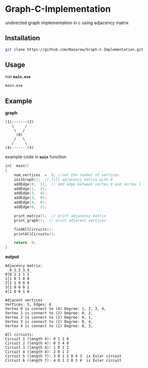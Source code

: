 # Graph-C-Implementation
undirected graph implementation in c using adjacency matrix

## Installation

```bash
git clone https://github.com/Nanarow/Graph-C-Implementation.git
```

## Usage
run **`main.exe`**
```bash
main.exe
```

## Example
**graph**
```
(1)-------(2)
   \     / 
    \   /  
     (0)   
    /   \  
   /     \ 
(4)-------(3)
```
example code in **`main`** function
```c
int  main()
{
	num_vertices  =  5; //set the number of vertices
	initGraph();  // fill adjacency matrix with 0
	addEdge(0,  1);  // add edge between vertex 0 and vertex 1
	addEdge(1,  2);
	addEdge(3,  4);
	addEdge(3,  0);
	addEdge(4,  0);
	addEdge(0,  2);

	print_matrix();  // print adjacency matrix
	print_graph();  // print adjacent vertices

	findAllCircuits();  
	printAllCircuits();  

	return  0;
}
```
**output**
```
Adjacency matrix:
 _0_1_2_3_4_
0|0 1 1 1 1
1|1 0 1 0 0
2|1 1 0 0 0
3|1 0 0 0 1
4|1 0 0 1 0

Adjacent vertices
Vertices: 5, Edges: 6
Vertex 0 is connect to (4) Degree: 1, 2, 3, 4,
Vertex 1 is connect to (2) Degree: 0, 2,
Vertex 2 is connect to (2) Degree: 0, 1,
Vertex 3 is connect to (2) Degree: 0, 4,
Vertex 4 is connect to (2) Degree: 0, 3,

All circuits:
Circuit 1 (length 4): 0 1 2 0
Circuit 2 (length 4): 0 3 4 0
Circuit 3 (length 4): 1 0 2 1
Circuit 4 (length 4): 2 0 1 2
Circuit 5 (length 7): 3 0 1 2 0 4 3  is Euler circuit
Circuit 6 (length 7): 4 0 1 2 0 3 4  is Euler circuit
```
